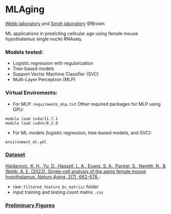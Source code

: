 # MLAging
[Webb laboratory](https://www.webblabatbrown.com/) and [Singh laboratory](https://rsinghlab.org/) @Brown

ML applications in predicting cellcular age using female mouse hypothalamus single nuclei RNAseq. 

### Models tested:
- Logistic regression with regularization
- Tree-based models
- Support Vector Machine Classifier (SVC)
- Multi-Layer Perceptron (MLP)


### Virtual Enviroments:

- For MLP: ```requirments_mlp.txt```
Other required packages for MLP using GPU:
```
module load cuda/11.7.1
module load cudnn/8.2.0
```
- For ML models (logistic regression, tree-based models, and SVC):

```environment_ml.yml```

### [Dataset](https://drive.google.com/drive/folders/1AxRl1PlOIWvgR9lBwkHN-pPNbX9ELou_?usp=sharing)
[Hajdarovic, K. H., Yu, D., Hassell, L. A., Evans, S. A., Packer, S., Neretti, N., & Webb, A. E. (2022). Single-cell analysis of the aging female mouse hypothalamus. *Nature Aging*, 2(7), 662-678.](https://www.nature.com/articles/s43587-022-00246-4):
- raw: ```filtered_feature_bc_matrix/``` folder
- input training and testing count matrix ```.csv```

### [Preliminary Figures](https://drive.google.com/file/d/1eoS2lvJQm9viL1mqS9ujvOfcdE419Cn4/view?usp=sharing)



